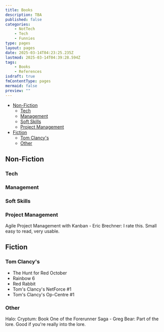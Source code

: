 ```yaml
---
title: Books
description: TBA
published: false
categories:
    - NotTech
    - Tech
    - Funnies
type: pages
layout: pages
date: 2025-03-14T04:23:25.235Z
lastmod: 2025-03-14T04:39:28.594Z
tags:
    - Books
    - References
isdraft: true
fmContentType: pages
mermaid: false
preview: ""
---
```

<!--- cSpell: ignore Brechner -->
<!--- cSpell:disable --->
* [Non-Fiction](#non-fiction)
  * [Tech](#tech)
  * [Management](#management)
  * [Soft Skills](#soft-skills)
  * [Project Management](#project-management)
* [Fiction](#fiction)
  * [Tom Clancy's](#tom-clancys)
  * [Other](#other)
<!--- cSpell:enable --->

## Non-Fiction

### Tech

### Management

### Soft Skills

### Project Management

Agile Project Management with Kanban - Eric Brechner: I rate this. Small easy to read, very usable.

## Fiction

### Tom Clancy's

* The Hunt for Red October
* Rainbow 6
* Red Rabbit
* Tom's Clancy's NetForce #1
* Tom's Clancy's Op-Centre #1

### Other

<!--- cSpell:ignore Cryptum --->
Halo: Cryptum: Book One of the Forerunner Saga - Greg Bear: Part of the lore. Good if you're really into the lore.
